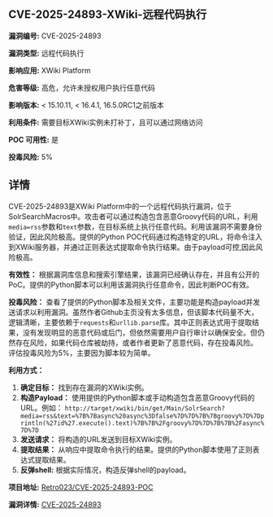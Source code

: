 ## CVE-2025-24893-XWiki-远程代码执行

**漏洞编号:** CVE-2025-24893

**漏洞类型:** 远程代码执行

**影响应用:** XWiki Platform

**危害等级:** 高危，允许未授权用户执行任意代码

**影响版本:** < 15.10.11, < 16.4.1, 16.5.0RC1之前版本

**利用条件:** 需要目标XWiki实例未打补丁，且可以通过网络访问

**POC 可用性:** 是

**投毒风险:** 5%

## 详情

CVE-2025-24893是XWiki Platform中的一个远程代码执行漏洞，位于SolrSearchMacros中。攻击者可以通过构造包含恶意Groovy代码的URL，利用`media=rss`参数和`text`参数，在目标系统上执行任意代码。利用该漏洞不需要身份验证，因此风险极高。提供的Python POC代码通过构造特定的URL，将命令注入到XWiki服务器，并通过正则表达式提取命令执行结果。由于payload可控,因此风险极高。 

**有效性：**
根据漏洞库信息和搜索引擎结果，该漏洞已经确认存在，并且有公开的PoC。提供的Python脚本可以利用该漏洞执行任意命令，因此判断POC有效。

**投毒风险：**
查看了提供的Python脚本及相关文件，主要功能是构造payload并发送请求以利用漏洞。虽然作者Github主页没有太多信息，但该脚本代码量不大，逻辑清晰，主要依赖于`requests`和`urllib.parse`库。其中正则表达式用于提取结果，没有发现明显的恶意代码或后门，但依然需要用户自行审计以确保安全。但仍然存在风险，如果代码仓库被劫持，或者作者更新了恶意代码，存在投毒风险。 评估投毒风险为5%，主要因为脚本较为简单。

**利用方式：**
1.  **确定目标：** 找到存在漏洞的XWiki实例。
2.  **构造Payload：** 使用提供的Python脚本或手动构造包含恶意Groovy代码的URL。例如：
    `http://target/xwiki/bin/get/Main/SolrSearch?media=rss&text=%7B%7Basync%20async%3Dfalse%7D%7D%7B%7Bgroovy%7D%7Dprintln(%27id%27.execute().text)%7B%7B%2Fgroovy%7D%7D%7B%7B%2Fasync%7D%7D`
3.  **发送请求：** 将构造的URL发送到目标XWiki实例。
4.  **提取结果：** 从响应中提取命令执行的结果。提供的Python脚本使用了正则表达式提取结果。
5.  **反弹shell:** 根据实际情况，构造反弹shell的payload。

**项目地址:** [Retro023/CVE-2025-24893-POC](https://github.com/Retro023/CVE-2025-24893-POC)

**漏洞详情:** [CVE-2025-24893](https://nvd.nist.gov/vuln/detail/CVE-2025-24893)
